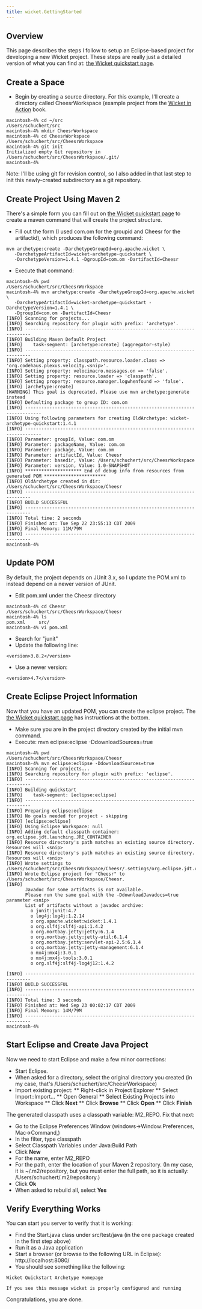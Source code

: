 ```yaml
---
title: wicket.GettingStarted
---
```

## Overview
This page describes the steps I follow to setup an Eclipse-based project for developing a new Wicket project. These steps are really just a detailed version of what you can find at: [the Wicket quickstart page](http://wicket.apache.org/quickstart.html).

## Create a Space
* Begin by creating a source directory. For this example, I'll create a directory called CheesrWorkspace (example project from the [Wicket in Action](http://www.amazon.com/Wicket-Action-Martijn-Dashorst/dp/1932394982/ref=sr_1_1?ie=UTF8&s=books&qid=1253681267&sr=8-1) book.

```
macintosh-4% cd ~/src
/Users/schuchert/src
macintosh-4% mkdir CheesrWorkspace
macintosh-4% cd CheesrWorkspace
/Users/schuchert/src/CheesrWorkspace
macintosh-4% git init
Initialized empty Git repository in /Users/schuchert/src/CheesrWorkspace/.git/
macintosh-4% 
```

Note: I'll be using git for revision control, so I also added in that last step to init this newly-created subdirectory as a git repository.

## Create Project Using Maven 2
There's a simple form you can fill out on [the Wicket quickstart page](http://wicket.apache.org/quickstart.html) to create a maven command that will create the project structure.

* Fill out the form (I used com.om for the groupid and Cheesr for the artifactid), which produces the following command:

```
mvn archetype:create -DarchetypeGroupId=org.apache.wicket \
   -DarchetypeArtifactId=wicket-archetype-quickstart \
   -DarchetypeVersion=1.4.1 -DgroupId=com.om -DartifactId=Cheesr
```

* Execute that command:

```
macintosh-4% pwd
/Users/schuchert/src/CheesrWorkspace
macintosh-4% mvn archetype:create -DarchetypeGroupId=org.apache.wicket \
   -DarchetypeArtifactId=wicket-archetype-quickstart -DarchetypeVersion=1.4.1 \
   -DgroupId=com.om -DartifactId=Cheesr
[INFO] Scanning for projects...
[INFO] Searching repository for plugin with prefix: 'archetype'.
[INFO] ------------------------------------------------------------------------
[INFO] Building Maven Default Project
[INFO]    task-segment: [archetype:create] (aggregator-style)
[INFO] ------------------------------------------------------------------------
[INFO] Setting property: classpath.resource.loader.class => 'org.codehaus.plexus.velocity.<snip>'.
[INFO] Setting property: velocimacro.messages.on => 'false'.
[INFO] Setting property: resource.loader => 'classpath'.
[INFO] Setting property: resource.manager.logwhenfound => 'false'.
[INFO] [archetype:create]
[WARNING] This goal is deprecated. Please use mvn archetype:generate instead
[INFO] Defaulting package to group ID: com.om
[INFO] ----------------------------------------------------------------------------
[INFO] Using following parameters for creating OldArchetype: wicket-archetype-quickstart:1.4.1
[INFO] ----------------------------------------------------------------------------
[INFO] Parameter: groupId, Value: com.om
[INFO] Parameter: packageName, Value: com.om
[INFO] Parameter: package, Value: com.om
[INFO] Parameter: artifactId, Value: Cheesr
[INFO] Parameter: basedir, Value: /Users/schuchert/src/CheesrWorkspace
[INFO] Parameter: version, Value: 1.0-SNAPSHOT
[INFO] ********************* End of debug info from resources from generated POM ***********************
[INFO] OldArchetype created in dir: /Users/schuchert/src/CheesrWorkspace/Cheesr
[INFO] ------------------------------------------------------------------------
[INFO] BUILD SUCCESSFUL
[INFO] ------------------------------------------------------------------------
[INFO] Total time: 2 seconds
[INFO] Finished at: Tue Sep 22 23:55:13 CDT 2009
[INFO] Final Memory: 11M/79M
[INFO] ------------------------------------------------------------------------
macintosh-4% 
```

## Update POM
By default, the project depends on JUnit 3.x, so I update the POM.xml to instead depend on a newer version of JUnit.

* Edit pom.xml under the Cheesr directory

```
macintosh-4% cd Cheesr 
/Users/schuchert/src/CheesrWorkspace/Cheesr
macintosh-4% ls
pom.xml		src/
macintosh-4% vi pom.xml
```

* Search for "junit"
* Update the following line:
```
<version>3.8.2</version>
```
* Use a newer version:
```
<version>4.7</version>
```

## Create Eclipse Project Information
Now that you have an updated POM, you can create the eclipse project. The [the Wicket quickstart page](http://wicket.apache.org/quickstart.html) has instructions at the bottom. 

* Make sure you are in the project directory created by the initial mvn command.
* Execute: mvn eclipse:eclipse -DdownloadSources=true

```
macintosh-4% pwd
/Users/schuchert/src/CheesrWorkspace/Cheesr
macintosh-4% mvn eclipse:eclipse -DdownloadSources=true
[INFO] Scanning for projects...
[INFO] Searching repository for plugin with prefix: 'eclipse'.
[INFO] ------------------------------------------------------------------------
[INFO] Building quickstart
[INFO]    task-segment: [eclipse:eclipse]
[INFO] ------------------------------------------------------------------------
[INFO] Preparing eclipse:eclipse
[INFO] No goals needed for project - skipping
[INFO] [eclipse:eclipse]
[INFO] Using Eclipse Workspace: null
[INFO] Adding default classpath container: org.eclipse.jdt.launching.JRE_CONTAINER
[INFO] Resource directory's path matches an existing source directory. Resources will <snip>
[INFO] Resource directory's path matches an existing source directory. Resources will <snip>
[INFO] Wrote settings to /Users/schuchert/src/CheesrWorkspace/Cheesr/.settings/org.eclipse.jdt.core.prefs
[INFO] Wrote Eclipse project for "Cheesr" to /Users/schuchert/src/CheesrWorkspace/Cheesr.
[INFO] 
       Javadoc for some artifacts is not available.
       Please run the same goal with the -DdownloadJavadocs=true parameter <snip>
       List of artifacts without a javadoc archive:
         o junit:junit:4.7
         o log4j:log4j:1.2.14
         o org.apache.wicket:wicket:1.4.1
         o org.slf4j:slf4j-api:1.4.2
         o org.mortbay.jetty:jetty:6.1.4
         o org.mortbay.jetty:jetty-util:6.1.4
         o org.mortbay.jetty:servlet-api-2.5:6.1.4
         o org.mortbay.jetty:jetty-management:6.1.4
         o mx4j:mx4j:3.0.1
         o mx4j:mx4j-tools:3.0.1
         o org.slf4j:slf4j-log4j12:1.4.2

[INFO] ------------------------------------------------------------------------
[INFO] BUILD SUCCESSFUL
[INFO] ------------------------------------------------------------------------
[INFO] Total time: 3 seconds
[INFO] Finished at: Wed Sep 23 00:02:17 CDT 2009
[INFO] Final Memory: 14M/79M
[INFO] ------------------------------------------------------------------------
macintosh-4% 
```

## Start Eclipse and Create Java Project
Now we need to start Eclipse and make a few minor corrections:

* Start Eclipse.
* When asked for a directory, select the original directory you created (in my case, that's /Users/schuchert/src/CheesrWorkspace)
* Import existing project:
** Right-click in Project Explorer
** Select Import::Import...
** Open General
** Select Existing Projects into Workspace
** Click **Next**
** Click **Browse**
** Click **Open**
** Click **Finish**

The generated classpath uses a classpath variable: M2_REPO. Fix that next:
* Go to the Eclipse Preferences Window (windows->Window:Preferences, Mac->Command,)
* In the filter, type classpath
* Select Classpath Variables under Java:Build Path
* Click **New**
* For the name, enter M2_REPO
* For the path, enter the location of your Maven 2 repository. (In my case, it is ~/.m2/repository, but you must enter the full path, so it is actually: /Users/schuchert/.m2/repository.)
* Click **Ok**
* When asked to rebuild all, select **Yes**

## Verify Everything Works
You can start you server to verify that it is working:
* Find the Start.java class under src/test/java (in the one package created in the first step above)
* Run it as a Java application
* Start a browser (or browse to the following URL in Eclipse): http://localhost:8080/
* You should see something like the following:

```
Wicket Quickstart Archetype Homepage

If you see this message wicket is properly configured and running
```

Congratulations, you are done.


